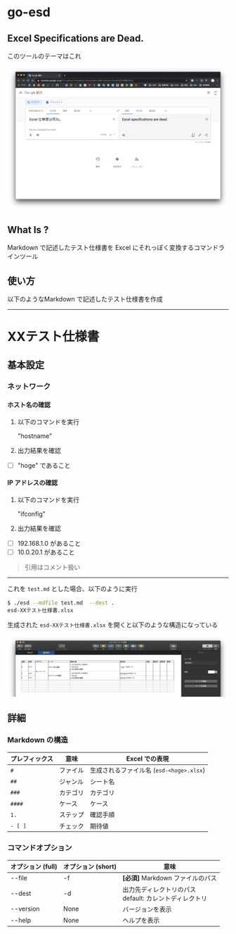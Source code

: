 # go-esd
## Excel Specifications are Dead.

このツールのテーマはこれ

![theme](theme.png)



## What Is ?

Markdown で記述したテスト仕様書を Excel にそれっぽく変換するコマンドラインツール



## 使い方

以下のようなMarkdown で記述したテスト仕様書を作成



---

# XXテスト仕様書

## 基本設定

### ネットワーク

#### ホスト名の確認

1. 以下のコマンドを実行

    "hostname"

1. 出力結果を確認

- [ ] "hoge" であること



#### IP アドレスの確認

1. 以下のコマンドを実行

   "ifconfig"

2. 出力結果を確認

- [ ] 192.168.1.0 があること
- [ ] 10.0.20.1 があること

> 引用はコメント扱い

---



これを `test.md` とした場合、以下のように実行

```bash
$ ./esd --mdfile test.md  --dest .
esd-XXテスト仕様書.xlsx
```

生成された `esd-XXテスト仕様書.xlsx` を開くと以下のような構造になっている

![output](./output.png)



## 詳細

### Markdown の構造

| プレフィックス | 意味     | Excel での表現                           |
| -------------- | -------- | ---------------------------------------- |
| `# `           | ファイル | 生成されるファイル名 (`esd-<hoge>.xlsx`) |
| `## `          | ジャンル | シート名                                 |
| `### `         | カテゴリ | カテゴリ                                 |
| `#### `        | ケース   | ケース                                   |
| `1. `          | ステップ | 確認手順                                 |
| `- [ ] `       | チェック | 期待値                                   |



### コマンドオプション

| オプション (full) | オプション (short) | 意味                                                        |
| ----------------- | ------------------ | ----------------------------------------------------------- |
| --file            | -f                 | **[必須]** Markdown ファイルのパス                          |
| --dest            | -d                 | 出力先ディレクトリのパス<br />default: カレントディレクトリ |
| --version         | None               | バージョンを表示                                            |
| --help            | None               | ヘルプを表示                                                |

